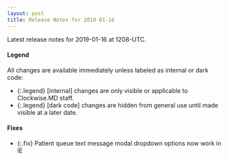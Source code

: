 ```yaml
---
layout: post
title: Release Notes for 2019-01-16
---
```


Latest release notes for 2019-01-16 at 1208-UTC.

<div class='legend' markdown='1'>

#### Legend

All changes are available immediately unless labeled as internal or dark code:

- {:.legend} [internal] changes are only visible or applicable to Clockwise.MD staff.
- {:.legend} [dark code] changes are hidden from general use until made visible at a later date.

</div>


<div class='fixes' markdown='1'>

#### Fixes

- {:.fix} Patient queue text message modal dropdown options now work in IE

</div>
